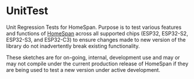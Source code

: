# UnitTest
Unit Regression Tests for HomeSpan.  Purpose is to test various features and functions of [HomeSpan](https://github.com/HomeSpan/HomeSpan) across all supported chips (ESP32, ESP32-S2, ESP32-S3, and ESP32-C3) to ensure changes made to new version of the library do not inadvertently break existing functionality.

These sketches are for on-going, internal, development use and may or may not compile under the current production release of HomeSpan if they are being used to test a new version under active development.
